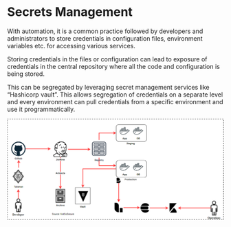 # Secrets Management

With automation, it is a common practice followed by developers and administrators to store credentials in configuration files, environment variables etc. for accessing various services. 

Storing credentials in the files or configuration can lead to exposure of credentials in the central repository where all the code and configuration is being stored.

This can be segregated by leveraging secret management services like “Hashicorp vault”. This allows segregation of credentials on a separate level and every environment can pull credentials from a specific environment and use it programmatically.

![img](images/secret.png)
